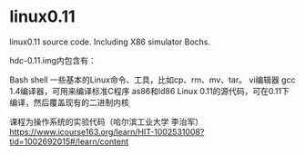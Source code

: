 # linux0.11
linux0.11 source code. Including X86 simulator Bochs. 

hdc-0.11.img内包含有：

Bash shell
一些基本的Linux命令、工具，比如cp、rm、mv、tar。
vi编辑器
gcc 1.4编译器，可用来编译标准C程序
as86和ld86
Linux 0.11的源代码，可在0.11下编译，然后覆盖现有的二进制内核

课程为操作系统的实验代码（哈尔滨工业大学 李治军）
https://www.icourse163.org/learn/HIT-1002531008?tid=1002692015#/learn/content
